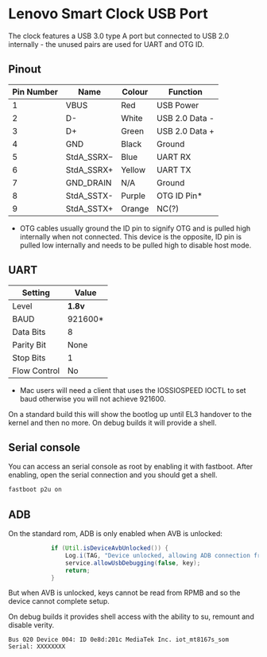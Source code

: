 # Lenovo Smart Clock USB Port

The clock features a USB 3.0 type A port but connected to USB 2.0 internally - the unused pairs are used for UART and OTG ID.

## Pinout
| Pin Number | Name | Colour | Function |
| ---------- | ---- | ------ | -------- |
| 1 | VBUS | Red | USB Power |
| 2 | D- | White | USB 2.0 Data - |
| 3 | D+ | Green | USB 2.0 Data + |
| 4 | GND | Black | Ground |
| 5 | StdA_SSRX− | Blue | UART RX |
| 6 | StdA_SSRX+ | Yellow | UART TX |
| 7 | GND_DRAIN | N/A | Ground |
| 8 | StdA_SSTX- | Purple | OTG ID Pin* |
| 9 | StdA_SSTX+ | Orange | NC(?) |

* OTG cables usually ground the ID pin to signify OTG and is pulled high internally when not connected. 
This device is the opposite, ID pin is pulled low internally and needs to be pulled high to disable host mode.

## UART

| Setting | Value |
| ------- | ----- |
| Level | **1.8v** |
| BAUD  | 921600* |
| Data Bits | 8 |
| Parity Bit | None |
| Stop Bits | 1 |
| Flow Control | No |

* Mac users will need a client that uses the IOSSIOSPEED IOCTL to set baud otherwise you will not achieve 921600.

On a standard build this will show the bootlog up until EL3 handover to the kernel and then no more.
On debug builds it will provide a shell.

## Serial console
You can access an serial console as root by enabling it with fastboot.
After enabling, open the serial connection and you should get a shell.
```sh
fastboot p2u on
```
## ADB

On the standard rom, ADB is only enabled when AVB is unlocked:

```java
            if (Util.isDeviceAvbUnlocked()) {
                Log.i(TAG, "Device unlocked, allowing ADB connection from host: " + fingerprints);
                service.allowUsbDebugging(false, key);
                return;
            }
```
But when AVB is unlocked, keys cannot be read from RPMB and so the device cannot complete setup.

On debug builds it provides shell access with the ability to su, remount and disable verity.

```Bus 020 Device 004: ID 0e8d:201c MediaTek Inc. iot_mt8167s_som  Serial: XXXXXXXX```



